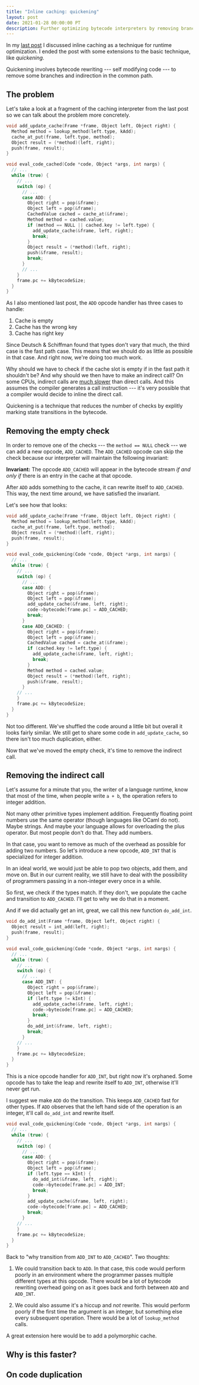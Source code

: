 ```yaml
---
title: "Inline caching: quickening"
layout: post
date: 2021-01-28 00:00:00 PT
description: Further optimizing bytecode interpreters by removing branches and indirection
---
```


In my [last post](/blog/inline-caching/) I discussed inline caching as a
technique for runtime optimization. I ended the post with some extensions to
the basic technique, like *quickening*.

Quickening involves bytecode rewriting --- self modifying code --- to remove
some branches and indirection in the common path.

## The problem

Let's take a look at a fragment of the caching interpreter from the last post
so we can talk about the problem more concretely.

```c
void add_update_cache(Frame *frame, Object left, Object right) {
  Method method = lookup_method(left.type, kAdd);
  cache_at_put(frame, left.type, method);
  Object result = (*method)(left, right);
  push(frame, result);
}

void eval_code_cached(Code *code, Object *args, int nargs) {
  // ...
  while (true) {
    // ...
    switch (op) {
      // ...
      case ADD: {
        Object right = pop(&frame);
        Object left = pop(&frame);
        CachedValue cached = cache_at(&frame);
        Method method = cached.value;
        if (method == NULL || cached.key != left.type) {
          add_update_cache(&frame, left, right);
          break;
        }
        Object result = (*method)(left, right);
        push(&frame, result);
        break;
      }
      // ...
    }
    frame.pc += kBytecodeSize;
  }
}
```

As I also mentioned last post, the `ADD` opcode handler has three cases to
handle:

1. Cache is empty
2. Cache has the wrong key
3. Cache has right key

Since Deutsch &amp; Schiffman found that types don't vary that much, the third
case is the fast path case. This means that we should do as little as possible
in that case. And right now, we're doing too much work.

Why should we have to check if the cache slot is empty if in the fast path it
shouldn't be? And why should we then have to make an indirect call? On some
CPUs, indirect calls are [much slower](calls) than direct calls. And this
assumes the compiler generates a call instruction --- it's very possible that a
compiler would decide to inline the direct call.

[calls]: https://stackoverflow.com/questions/7241922/how-has-cpu-architecture-evolution-affected-virtual-function-call-performance

Quickening is a technique that reduces the number of checks by explitly marking
state transitions in the bytecode.

## Removing the empty check

In order to remove one of the checks --- the `method == NULL` check --- we can
add a new opcode, `ADD_CACHED`. The `ADD_CACHED` opcode can skip the check
because our interpreter will maintain the following invariant:

**Invariant:** The opcode `ADD_CACHED` will appear in the bytecode stream *if
and only if* there is an entry in the cache at that opcode.

After `ADD` adds something to the cache, it can rewrite itself to `ADD_CACHED`.
This way, the next time around, we have satisfied the invariant.

Let's see how that looks:

```c
void add_update_cache(Frame *frame, Object left, Object right) {
  Method method = lookup_method(left.type, kAdd);
  cache_at_put(frame, left.type, method);
  Object result = (*method)(left, right);
  push(frame, result);
}

void eval_code_quickening(Code *code, Object *args, int nargs) {
  // ...
  while (true) {
    // ...
    switch (op) {
      // ...
      case ADD: {
        Object right = pop(&frame);
        Object left = pop(&frame);
        add_update_cache(&frame, left, right);
        code->bytecode[frame.pc] = ADD_CACHED;
        break;
      }
      case ADD_CACHED: {
        Object right = pop(&frame);
        Object left = pop(&frame);
        CachedValue cached = cache_at(&frame);
        if (cached.key != left.type) {
          add_update_cache(&frame, left, right);
          break;
        }
        Method method = cached.value;
        Object result = (*method)(left, right);
        push(&frame, result);
      }
    // ...
    }
    frame.pc += kBytecodeSize;
  }
}
```

Not too different. We've shuffled the code around a little bit but overall it
looks fairly similar. We still get to share some code in `add_update_cache`, so
there isn't too much duplication, either.

Now that we've moved the empty check, it's time to remove the indirect call.

## Removing the indirect call

Let's assume for a minute that you, the writer of a language runtime, know that
most of the time, when people write `a + b`, the operation refers to integer
addition.

Not many other primitive types implement addition. Frequently floating point
numbers use the same operator (though languages like OCaml do not). Maybe
strings. And maybe your language allows for overloading the plus operator. But
most people don't do that. They add numbers.

In that case, you want to remove as much of the overhead as possible for adding
two numbers. So let's introduce a new opcode, `ADD_INT` that is specialized for
integer addition.

In an ideal world, we would just be able to pop two objects, add them, and move
on. But in our current reality, we still have to deal with the possibility of
programmers passing in a non-integer every once in a while.

So first, we check if the types match. If they don't, we populate the cache and
transition to `ADD_CACHED`. I'll get to why we do that in a moment.

And if we did actually get an int, great, we call this new function
`do_add_int`.

```c
void do_add_int(Frame *frame, Object left, Object right) {
  Object result = int_add(left, right);
  push(frame, result);
}

void eval_code_quickening(Code *code, Object *args, int nargs) {
  // ...
  while (true) {
    // ...
    switch (op) {
      // ...
      case ADD_INT: {
        Object right = pop(&frame);
        Object left = pop(&frame);
        if (left.type != kInt) {
          add_update_cache(&frame, left, right);
          code->bytecode[frame.pc] = ADD_CACHED;
          break;
        }
        do_add_int(&frame, left, right);
        break;
      }
    // ...
    }
    frame.pc += kBytecodeSize;
  }
}
```

This is a nice opcode handler for `ADD_INT`, but right now it's orphaned. Some
opcode has to take the leap and rewrite itself to `ADD_INT`, otherwise it'll
never get run.

I suggest we make `ADD` do the transition. This keeps `ADD_CACHED` fast for
other types. If `ADD` observes that the left hand side of the operation is an
integer, it'll call `do_add_int` and rewrite itself.

```c
void eval_code_quickening(Code *code, Object *args, int nargs) {
  // ...
  while (true) {
    // ...
    switch (op) {
      // ...
      case ADD: {
        Object right = pop(&frame);
        Object left = pop(&frame);
        if (left.type == kInt) {
          do_add_int(&frame, left, right);
          code->bytecode[frame.pc] = ADD_INT;
          break;
        }
        add_update_cache(&frame, left, right);
        code->bytecode[frame.pc] = ADD_CACHED;
        break;
      }
    // ...
    }
    frame.pc += kBytecodeSize;
  }
}
```

Back to "why transition from `ADD_INT` to `ADD_CACHED`". Two thoughts:

1. We could transition back to `ADD`. In that case, this code would perform
   poorly in an environment where the programmer passes multiple different
   types at this opcode. There would be a lot of bytecode rewriting overhead
   going on as it goes back and forth between `ADD` and `ADD_INT`.

2. We could also assume it's a hiccup and *not* rewrite. This would perform
   poorly if the first time the argument is an integer, but something else
   every subsequent operation. There would be a lot of `lookup_method` calls.

A great extension here would be to add a polymorphic cache.

## Why is this faster?

## On code duplication
